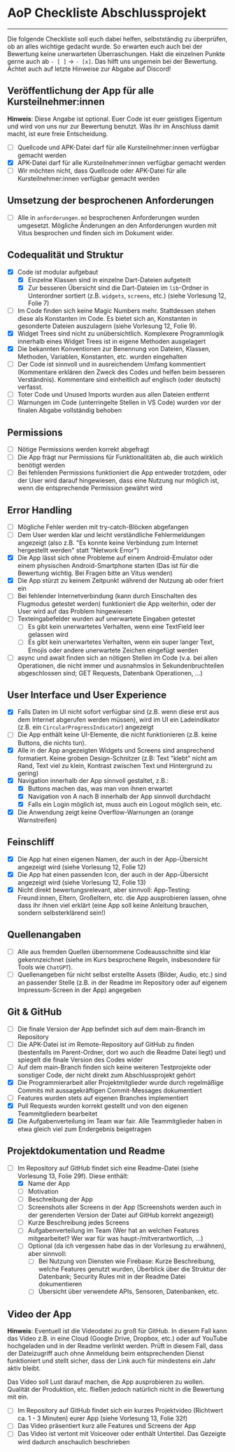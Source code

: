 # AoP Checkliste Abschlussprojekt

---

Die folgende Checkliste soll euch dabei helfen, selbstständig zu überprüfen, ob an alles wichtige gedacht wurde. So erwarten euch auch bei der Bewertung keine unerwarteten Überraschungen. Hakt die einzelnen Punkte gerne auch ab `- [ ]` -> `- [x]`. Das hilft uns ungemein bei der Bewertung. Achtet auch auf letzte Hinweise zur Abgabe auf Discord!

## Veröffentlichung der App für alle Kursteilnehmer:innen

**Hinweis**: Diese Angabe ist optional. Euer Code ist euer geistiges Eigentum und wird von uns nur zur Bewertung benutzt. Was ihr im Anschluss damit macht, ist eure freie Entscheidung.

- [ ] Quellcode und APK-Datei darf für alle Kursteilnehmer:innen verfügbar gemacht werden
- [x] APK-Datei darf für alle Kursteilnehmer:innen verfügbar gemacht werden
- [ ] Wir möchten nicht, dass Quellcode oder APK-Datei für alle Kursteilnehmer:innen verfügbar gemacht werden

## Umsetzung der besprochenen Anforderungen

- [ ] Alle in `anforderungen.md` besprochenen Anforderungen wurden umgesetzt. Mögliche Änderungen an den Anforderungen wurden mit Vitus besprochen und finden sich im Dokument wider.

## Codequalität und Struktur

- [x] Code ist modular aufgebaut
  - [x] Einzelne Klassen sind in einzelne Dart-Dateien aufgeteilt
  - [x] Zur besseren Übersicht sind die Dart-Dateien im `lib`-Ordner in Unterordner sortiert (z.B. `widgets`, `screens`, etc.) (siehe Vorlesung 12, Folie 7)
- [ ] Im Code finden sich keine Magic Numbers mehr. Stattdessen stehen diese als Konstanten im Code. Es bietet sich an, Konstanten in gesonderte Dateien auszulagern (siehe Vorlesung 12, Folie 9).
- [x] Widget Trees sind nicht zu unübersichtlich. Komplexere Programmlogik innerhalb eines Widget Trees ist in eigene Methoden ausgelagert
- [x] Die bekannten Konventionen zur Benennung von Dateien, Klassen, Methoden, Variablen, Konstanten, etc. wurden eingehalten
- [ ] Der Code ist sinnvoll und in ausreichendem Umfang kommentiert (Kommentare erklären den Zweck des Codes und helfen beim besseren Verständnis). Kommentare sind einheitlich auf englisch (oder deutsch) verfasst.
- [ ] Toter Code und Unused Imports wurden aus allen Dateien entfernt
- [ ] Warnungen im Code (unterringelte Stellen in VS Code) wurden vor der finalen Abgabe vollständig behoben

## Permissions

- [ ] Nötige Permissions werden korrekt abgefragt
- [ ] Die App frägt nur Permissions für Funktionalitäten ab, die auch wirklich benötigt werden
- [ ] Bei fehlenden Permissions funktioniert die App entweder trotzdem, oder der User wird darauf hingewiesen, dass eine Nutzung nur möglich ist, wenn die entsprechende Permission gewährt wird

## Error Handling

- [ ] Mögliche Fehler werden mit try-catch-Blöcken abgefangen
- [ ] Dem User werden klar und leicht verständliche Fehlermeldungen angezeigt (also z.B. "Es konnte keine Verbindung zum Internet hergestellt werden" statt "Network Error")
- [x] Die App lässt sich ohne Probleme auf einem Android-Emulator oder einem physischen Android-Smartphone starten (Das ist für die Bewertung wichtig. Bei Fragen bitte an Vitus wenden)
- [x] Die App stürzt zu keinem Zeitpunkt während der Nutzung ab oder friert ein
- [ ] Bei fehlender Internetverbindung (kann durch Einschalten des Flugmodus getestet werden) funktioniert die App weiterhin, oder der User wird auf das Problem hingewiesen
- [ ] Texteingabefelder wurden auf unerwartete Eingaben getestet
  - [ ] Es gibt kein unerwartetes Verhalten, wenn eine TextField leer gelassen wird
  - [ ] Es gibt kein unerwartetes Verhalten, wenn ein super langer Text, Emojis oder andere unerwartete Zeichen eingefügt werden
- [ ] async und await finden sich an nötigen Stellen im Code (v.a. bei allen Operationen, die nicht immer und ausnahmslos in Sekundenbruchteilen abgeschlossen sind; GET Requests, Datenbank Operationen, …)

## User Interface und User Experience

- [x] Falls Daten im UI nicht sofort verfügbar sind (z.B. wenn diese erst aus dem Internet abgerufen werden müssen), wird im UI ein Ladeindikator (z.B. ein `CircularProgressIndicator`) angezeigt
- [ ] Die App enthält keine UI-Elemente, die nicht funktionieren (z.B. keine Buttons, die nichts tun).
- [x] Alle in der App angezeigten Widgets und Screens sind ansprechend formatiert. Keine groben Design-Schnitzer (z.B: Text "klebt" nicht am Rand, Text viel zu klein, Kontrast zwischen Text und Hintergrund zu gering)
- [x] Navigation innerhalb der App sinnvoll gestaltet, z.B.:
  - [x] Buttons machen das, was man von ihnen erwartet
  - [x] Navigation von A nach B innerhalb der App sinnvoll durchdacht
  - [x] Falls ein Login möglich ist, muss auch ein Logout möglich sein, etc.
- [x] Die Anwendung zeigt keine Overflow-Warnungen an (orange Warnstreifen)

## Feinschliff

- [x] Die App hat einen eigenen Namen, der auch in der App-Übersicht angezeigt wird (siehe Vorlesung 12, Folie 12)
- [x] Die App hat einen passenden Icon, der auch in der App-Übersicht angezeigt wird (siehe Vorlesung 12, Folie 13)
- [x] Nicht direkt bewertungsrelevant, aber sinnvoll: App-Testing: Freund:innen, Eltern, Großeltern, etc. die App ausprobieren lassen, ohne dass ihr ihnen viel erklärt (eine App soll keine Anleitung brauchen, sondern selbsterklärend sein!)

## Quellenangaben

- [ ] Alle aus fremden Quellen übernommene Codeausschnitte sind klar gekennzeichnet (siehe im Kurs besprochene Regeln, insbesondere für Tools wie `ChatGPT`).
- [ ] Quellenangeben für nicht selbst erstellte Assets (Bilder, Audio, etc.) sind an passender Stelle (z.B. in der Readme im Repository oder auf eigenem Impressum-Screen in der App) angegeben

## Git & GitHub

- [ ] Die finale Version der App befindet sich auf dem main-Branch im Repository
- [ ] Die APK-Datei ist im Remote-Repository auf GitHub zu finden (bestenfalls im Parent-Ordner, dort wo auch die Readme Datei liegt) und spiegelt die finale Version des Codes wider
- [ ] Auf dem main-Branch finden sich keine weiteren Testprojekte oder sonstiger Code, der nicht direkt zum Abschlussprojekt gehört
- [x] Die Programmierarbeit aller Projektmitglieder wurde durch regelmäßige Commits mit aussagekräftigen Commit-Messages dokumentiert
- [ ] Features wurden stets auf eigenen Branches implementiert
- [x] Pull Requests wurden korrekt gestellt und von den eigenen Teammitgliedern bearbeitet
- [x] Die Aufgabenverteilung im Team war fair. Alle Teammitglieder haben in etwa gleich viel zum Endergebnis beigetragen

## Projektdokumentation und Readme

- [ ] Im Repository auf GitHub findet sich eine Readme-Datei (siehe Vorlesung 13, Folie 29f). Diese enthält:
  - [x] Name der App
  - [ ] Motivation
  - [ ] Beschreibung der App
  - [ ] Screenshots aller Screens in der App (Screenshots werden auch in der gerenderten Version der Datei auf GitHub korrekt angezeigt)
  - [ ] Kurze Beschreibung jedes Screens
  - [ ] Aufgabenverteilung im Team (Wer hat an welchen Features mitgearbeitet? Wer war für was haupt-/mitverantwortlich, …)
  - [ ] Optional (da ich vergessen habe das in der Vorlesung zu erwähnen), aber sinnvoll:
    - [ ] Bei Nutzung von Diensten wie Firebase: Kurze Beschreibung, welche Features genutzt wurden, Überblick über die Struktur der Datenbank; Security Rules mit in der Readme Datei dokumentieren
    - [ ] Übersicht über verwendete APIs, Sensoren, Datenbanken, etc.

## Video der App

**Hinweis**: Eventuell ist die Videodatei zu groß für GitHub. In diesem Fall kann das Video z.B. in eine Cloud (Google Drive, Dropbox, etc.) oder auf YouTube hochgeladen und in der Readme verlinkt werden. Prüft in diesem Fall, dass der Dateizugriff auch ohne Anmeldung beim entsprechenden Dienst funktioniert und stellt sicher, dass der Link auch für mindestens ein Jahr aktiv bleibt.

Das Video soll Lust darauf machen, die App ausprobieren zu wollen. Qualität der Produktion, etc. fließen jedoch natürlich nicht in die Bewertung mit ein.

- [ ] Im Repository auf GitHub findet sich ein kurzes Projektvideo (Richtwert ca. 1 - 3 Minuten) eurer App (siehe Vorlesung 13, Folie 32f)
- [ ] Das Video präsentiert kurz alle Features und Screens der App
- [ ] Das Video ist vertont mit Voiceover oder enthält Untertitel. Das Gezeigte wird dadurch anschaulich beschrieben
